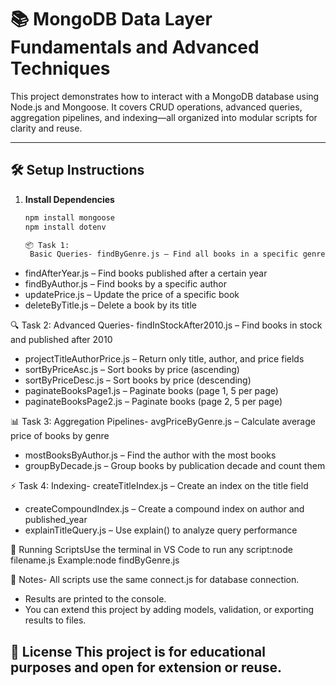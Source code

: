 # 📚 MongoDB Data Layer Fundamentals and Advanced Techniques

This project demonstrates how to interact with a MongoDB database using Node.js and Mongoose. It covers CRUD operations, advanced queries, aggregation pipelines, and indexing—all organized into modular scripts for clarity and reuse.

---

## 🛠️ Setup Instructions

1. **Install Dependencies**
   ```bash
   npm install mongoose 
   npm install dotenv

   📦 Task 1:
    Basic Queries- findByGenre.js – Find all books in a specific genre
- findAfterYear.js – Find books published after a certain year
- findByAuthor.js – Find books by a specific author
- updatePrice.js – Update the price of a specific book
- deleteByTitle.js – Delete a book by its title

🔍 Task 2: 
Advanced Queries- findInStockAfter2010.js – Find books in stock and published after 2010
- projectTitleAuthorPrice.js – Return only title, author, and price fields
- sortByPriceAsc.js – Sort books by price (ascending)
- sortByPriceDesc.js – Sort books by price (descending)
- paginateBooksPage1.js – Paginate books (page 1, 5 per page)
- paginateBooksPage2.js – Paginate books (page 2, 5 per page)

📊 Task 3:
 Aggregation Pipelines- avgPriceByGenre.js – Calculate average price of books by genre
- mostBooksByAuthor.js – Find the author with the most books
- groupByDecade.js – Group books by publication decade and count them

⚡ Task 4:
 Indexing- createTitleIndex.js – Create an index on the title field
- createCompoundIndex.js – Create a compound index on author and published_year
- explainTitleQuery.js – Use explain() to analyze query performance

🚀 Running 
ScriptsUse the terminal in VS Code to run any script:node filename.js
Example:node findByGenre.js

🧠 Notes- 
All scripts use the same connect.js for database connection.
- Results are printed to the console.
- You can extend this project by adding models, validation, or exporting results to files.

📄 License
This project is for educational purposes and open for extension or reuse.
---

